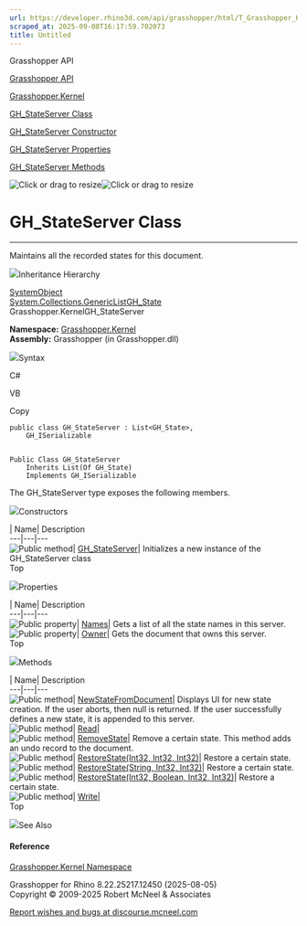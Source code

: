 ```yaml
---
url: https://developer.rhino3d.com/api/grasshopper/html/T_Grasshopper_Kernel_GH_StateServer.htm
scraped_at: 2025-09-08T16:17:59.702073
title: Untitled
---
```


Grasshopper API

[Grasshopper API](../html/723c01da-9986-4db2-8f53-6f3a7494df75.htm
"Grasshopper API")

[Grasshopper.Kernel](../html/N_Grasshopper_Kernel.htm "Grasshopper.Kernel")

[GH_StateServer Class](../html/T_Grasshopper_Kernel_GH_StateServer.htm
"GH_StateServer Class")

[GH_StateServer Constructor
](../html/M_Grasshopper_Kernel_GH_StateServer__ctor.htm "GH_StateServer
Constructor ")

[GH_StateServer
Properties](../html/Properties_T_Grasshopper_Kernel_GH_StateServer.htm
"GH_StateServer Properties")

[GH_StateServer
Methods](../html/Methods_T_Grasshopper_Kernel_GH_StateServer.htm
"GH_StateServer Methods")

![Click or drag to resize](../icons/TocOpen.gif)![Click or drag to
resize](../icons/TocClose.gif)

# GH_StateServer Class  
  
---  
  
Maintains all the recorded states for this document.

![](../icons/SectionExpanded.png)Inheritance Hierarchy

[SystemObject](https://docs.microsoft.com/dotnet/api/system.object)  
[System.Collections.GenericList](https://docs.microsoft.com/dotnet/api/system.collections.generic.list-1)[GH_State](T_Grasshopper_Kernel_GH_State.htm)  
Grasshopper.KernelGH_StateServer  

**Namespace:** [Grasshopper.Kernel](N_Grasshopper_Kernel.htm)  
**Assembly:** Grasshopper (in Grasshopper.dll)

![](../icons/SectionExpanded.png)Syntax

C#

VB

Copy

    
    
    public class GH_StateServer : List<GH_State>, 
    	GH_ISerializable
    
    
    Public Class GH_StateServer
    	Inherits List(Of GH_State)
    	Implements GH_ISerializable

The GH_StateServer type exposes the following members.

![](../icons/SectionExpanded.png)Constructors

| Name| Description  
---|---|---  
![Public method](../icons/pubmethod.gif)|
[GH_StateServer](M_Grasshopper_Kernel_GH_StateServer__ctor.htm)| Initializes a
new instance of the GH_StateServer class  
Top

![](../icons/SectionExpanded.png)Properties

| Name| Description  
---|---|---  
![Public property](../icons/pubproperty.gif)|
[Names](P_Grasshopper_Kernel_GH_StateServer_Names.htm)|  Gets a list of all
the state names in this server.  
![Public property](../icons/pubproperty.gif)|
[Owner](P_Grasshopper_Kernel_GH_StateServer_Owner.htm)|  Gets the document
that owns this server.  
Top

![](../icons/SectionExpanded.png)Methods

| Name| Description  
---|---|---  
![Public method](../icons/pubmethod.gif)|
[NewStateFromDocument](M_Grasshopper_Kernel_GH_StateServer_NewStateFromDocument.htm)|
Displays UI for new state creation. If the user aborts, then null is returned.
If the user successfully defines a new state, it is appended to this server.  
![Public method](../icons/pubmethod.gif)|
[Read](M_Grasshopper_Kernel_GH_StateServer_Read.htm)|  
![Public method](../icons/pubmethod.gif)|
[RemoveState](M_Grasshopper_Kernel_GH_StateServer_RemoveState.htm)|  Remove a
certain state. This method adds an undo record to the document.  
![Public method](../icons/pubmethod.gif)| [RestoreState(Int32, Int32,
Int32)](M_Grasshopper_Kernel_GH_StateServer_RestoreState_1.htm)|  Restore a
certain state.  
![Public method](../icons/pubmethod.gif)| [RestoreState(String, Int32,
Int32)](M_Grasshopper_Kernel_GH_StateServer_RestoreState_2.htm)|  Restore a
certain state.  
![Public method](../icons/pubmethod.gif)| [RestoreState(Int32, Boolean, Int32,
Int32)](M_Grasshopper_Kernel_GH_StateServer_RestoreState.htm)|  Restore a
certain state.  
![Public method](../icons/pubmethod.gif)|
[Write](M_Grasshopper_Kernel_GH_StateServer_Write.htm)|  
Top

![](../icons/SectionExpanded.png)See Also

#### Reference

[Grasshopper.Kernel Namespace](N_Grasshopper_Kernel.htm)

Grasshopper for Rhino 8.22.25217.12450 (2025-08-05)  
Copyright © 2009-2025 Robert McNeel & Associates

[Report wishes and bugs at
discourse.mcneel.com](https://discourse.mcneel.com/c/grasshopper)

